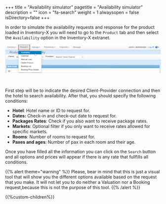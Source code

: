 +++
title = "Availability simulator"
pagetitle = "Availability simulator"
description = ""
icon = "fa-search"
weight = 1
alwaysopen = false
isDirectory=false
+++

In order to simulate the availability requests and response for the product loaded in Inventory-X you will need to go to the ``Product`` tab and then select the ``Availability`` option in the Inventory-X extranet.

![Inventory-X Delete Product](./../../../images/web/inventory_availability1.png "Inventory-X Delete Product")

</br>

First step will be to indicate the desired Client-Provider connection and then the hotel to search availability. After that, you should specify the following conditions:

* **Hotel**: Hotel name or ID to request for.
* **Dates:** Check-in and check-out date to request for.
* **Packages Rates**: Check if you also want to receive package rates.
* **Markets**: Optional filter if you only want to receive rates allowed for specific markets.
* **Rooms**: Number of rooms to request for.
* **Paxes and ages**: Number of pax in each room and their age.

Once you have filled all the information you can click on the `Search` button and all options and prices will appear if there is any rate that fullfills all conditions.


{{% alert theme="warning" %}} Please, bear in mind that this is just a visual tool that will show you the different options available based on the request that
you make. It will not let you to do neither a Valuation nor a Booking request,because this is not the purpose of this tool. {{% /alert %}}

{{%custom-children%}}
